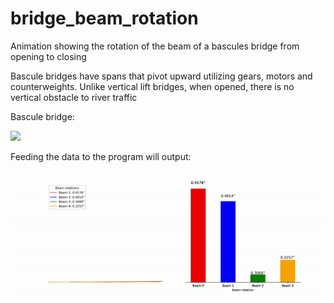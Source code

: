 # bridge_beam_rotation
Animation showing the rotation of the beam of a bascules bridge from opening to closing

Bascule bridges have spans that pivot upward utilizing gears, motors and counterweights. Unlike vertical lift bridges, when opened, there is no vertical obstacle to river traffic

Bascule bridge:

![](https://upload.wikimedia.org/wikipedia/commons/thumb/5/5d/Bascule_Bridge_%28PSF%29.png/800px-Bascule_Bridge_%28PSF%29.png?20080211020748)

Feeding the data to the program will output:

<img src="https://raw.githubusercontent.com/kavyajeetbora/bridge_beam_rotation/master/beam_rotation.gif"/>

